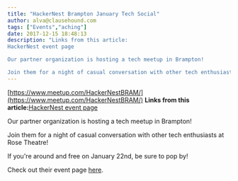```yaml
---
title: "HackerNest Brampton January Tech Social"
author: alva@clausehound.com
tags: ["Events","aching"]
date: 2017-12-15 18:48:13
description: "Links from this article:
HackerNest event page

Our partner organization is hosting a tech meetup in Brampton!

Join them for a night of casual conversation with other tech enthusiasts at Rose Thea..."
---
```


[https://www.meetup.com/HackerNestBRAM/](https://www.meetup.com/HackerNestBRAM/)
**Links from this article:**[HackerNest event page](https://www.meetup.com/HackerNestBRAM/)

Our partner organization is hosting a tech meetup in Brampton!

Join them for a night of casual conversation with other tech enthusiasts at Rose Theatre!

If you're around and free on January 22nd, be sure to pop by!

Check out their event page [here](https://www.meetup.com/HackerNestBRAM/).